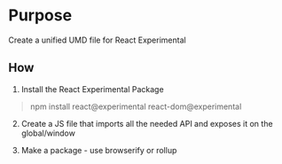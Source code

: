 # Purpose
Create a unified UMD file for React Experimental

## How
1. Install the React Experimental Package

> npm install react@experimental react-dom@experimental

2. Create a JS file that imports all the needed API and exposes it on the global/window

3. Make a package - use browserify or rollup



